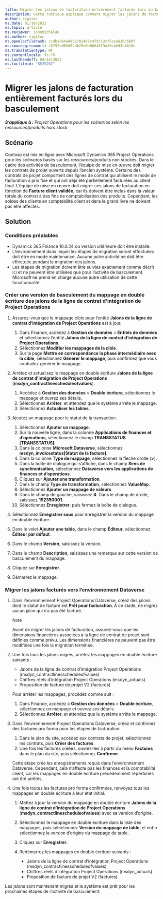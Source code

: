 ```yaml
---
title: Migrer les jalons de facturation entièrement facturés lors du basculement
description: Cette rubrique explique comment migrer les jalons de facturation à prix fixe qui ont été facturés au client pour les contrats de projet ouverts avant la date de mise en service.
author: sigitac
ms.date: 01/10/2022
ms.topic: article
ms.reviewer: johnmichalak
ms.author: sigitac
ms.openlocfilehash: ccdba864a68521024b2c479c12cf5cea616c5bbf
ms.sourcegitcommit: c0792bd65d92db25e0e8864879a19c4b93efb10c
ms.translationtype: HT
ms.contentlocale: fr-FR
ms.lasthandoff: 04/14/2022
ms.locfileid: "8576267"
---
```

# <a name="migrate-fully-invoiced-billing-milestones-at-cutover"></a>Migrer les jalons de facturation entièrement facturés lors du basculement

_**S’applique à :** Project Operations pour les scénarios selon les ressources/produits hors stock_

## <a name="scenario"></a>Scénario

Contoso est mis en ligne avec Microsoft Dynamics 365 Project Operations pour les scénarios basés sur les ressources/produits non stockés. Dans le cadre des activités de basculement, l’équipe de mise en œuvre doit migrer les contrats de projet ouverts depuis l’ancien système. Certains des contrats de projet comportent des lignes de contrat qui utilisent le mode de facturation à prix fixe et qui ont déjà été partiellement facturées au client final. L’équipe de mise en œuvre doit migrer ces jalons de facturation en fonction de **Facture client validée**, car ils doivent être inclus dans la valeur totale du contrat à des fins de comptabilisation des produits. Cependant, les soldes des clients en comptabilité client et dans le grand livre ne doivent pas être affectés.

## <a name="solution"></a>Solution

### <a name="prerequisites"></a>Conditions préalables

- Dynamics 365 Finance 10.0.24 ou version ultérieure doit être installé.
- L’environnement dans lequel les étapes de migration seront effectuées doit être en mode maintenance. Aucune autre activité ne doit être effectuée pendant la migration des jalons.
- Les étapes de migration doivent être suivies exactement comme décrit ici et ne peuvent être utilisées que pour l’activité de basculement. Microsoft ne prend en charge aucune autre utilisation de cette fonctionnalité.

### <a name="create-a-cutover-version-of-the-project-operations-integration-contract-line-milestones-dual-write-map"></a>Créer une version de basculement du mappage en double écriture des jalons de la ligne de contrat d’intégration de Project Operations 

1. Assurez-vous que le mappage cible pour l’entité **Jalons de la ligne de contrat d’intégration de Project Operations** est à jour. 

    1. Dans Finance, accédez à **Gestion de données** \> **Entités de données** et sélectionnez l’entité **Jalons de la ligne de contrat d’intégration de Project Operations**. 
    2. Sélectionnez **Modifier les mappages de la cible**. 
    3. Sur la page **Mettre en correspondance la phase intermédiaire avec la cible**, sélectionnez **Générer le mappage**, puis confirmez que vous souhaitez générer le mappage.

2. Arrêtez et actualisez le mappage en double écriture **Jalons de la ligne de contrat d’intégration de Project Operations** (**msdyn\_contractlinescheduleofvalues**). 

    1. Accédez à **Gestion des données** \> **Double écriture**, sélectionnez le mappage et ouvrez ses détails. 
    2. Sélectionnez **Arrêter**, et attendez que le système arrête le mappage. 
    3. Sélectionnez **Actualiser les tables**.

3. Ajoutez un mappage pour le statut de la transaction.

    1. Sélectionnez **Ajouter un mappage**.
    2. Sur la nouvelle ligne, dans la colonne **Applications de finances et d’opérations**, sélectionnez le champ **TRANSSTATUS \[TRANSSTATUS\]**.
    3. Dans la colonne **Microsoft Dataverse**, sélectionnez **msdyn\_invoicestatus\[Statut de la facture\]**.
    4. Dans la colonne **Type de mappage**, sélectionnez la flèche droite (**\>**).
    5. Dans la boîte de dialogue qui s’affiche, dans le champ **Sens de synchronisation**, sélectionnez **Dataverse vers les applications de finances et d’opérations**.
    6. Cliquez sur **Ajouter une transformation**.
    7. Dans le champ **Type de transformation**, sélectionnez **ValueMap**.
    8. Sélectionnez **Ajouter un mappage de valeurs**.
    9. Dans le champ de gauche, saisissez **4**. Dans le champ de droite, saisissez **192350001**. 
    10. Sélectionnez **Enregistrer**, puis fermez la boîte de dialogue.

4. Sélectionnez **Enregistrer sous** pour enregistrer la version du mappage en double écriture. 
5. Dans le volet **Ajouter une table**, dans le champ **Éditeur**, sélectionnez **Éditeur par défaut**.
6. Dans le champ **Version**, saisissez la version.
7. Dans le champ **Description**, saisissez une remarque sur cette version de basculement du mappage. 
8. Cliquez sur **Enregistrer**.
9. Démarrez le mappage.

### <a name="migrate-invoiced-milestones-to-the-dataverse-environment"></a>Migrer les jalons facturés vers l’environnement Dataverse

1. Dans l’environnement Project Operations Dataverse, créez des jalons dont le statut de facture est **Prêt pour facturation**. À ce stade, ne migrez aucun jalon qui n’a pas été facturé.

    > [!NOTE]
    > Avant de migrer les jalons de facturation, assurez-vous que les dimensions financières associées à la ligne de contrat de projet sont définies comme prévu. Les dimensions financières ne peuvent pas être modifiées une fois la migration terminée.

2. Une fois tous les jalons migrés, arrêtez les mappages en double écriture suivants :

    - Jalons de la ligne de contrat d’intégration Project Operations (msdyn\_contractlinesscheduleofvalues)
    - Chiffres réels d’intégration Project Operations (msdyn\_actuals)
    - Proposition de facture de projet V2 (factures)

    Pour arrêter les mappages, procédez comme suit :

    1. Dans Finance, accédez à **Gestion des données** \> **Double écriture**, sélectionnez un mappage et ouvrez ses détails.
    2. Sélectionnez **Arrêter**, et attendez que le système arrête le mappage.

3. Dans l’environnement Project Operations Dataverse, créez et confirmez des factures pro forma pour les étapes de facturation. 

    1. Dans le plan du site, accédez aux contrats de projet, sélectionnez les contrats, puis **Créer des factures**.
    2. Une fois les factures créées, ouvrez-les à partir du menu **Factures** dans le plan du site, puis sélectionnez **Confirmer**.

    Cette étape crée les enregistrements requis dans l’environnement Dataverse. Cependant, cela n’affecte pas les finances et la comptabilité client, car les mappages en double écriture précédemment répertoriés ont été arrêtés.

4. Une fois toutes les factures pro forma confirmées, renvoyez tous les mappages en double écriture à leur état initial.

    1. Mettez à jour la version du mappage en double écriture **Jalons de la ligne de contrat d’intégration de Project Operations** (**msdyn\_contractlinescheduleofvalues**) avec sa version d’origine. 
    2. Sélectionnez le mappage en double écriture dans la liste des mappages, puis sélectionnez **Version du mappage de table**, et enfin sélectionnez la version d’origine du mappage de table.
    3. Cliquez sur **Enregistrer**.
    4. Redémarrez les mappages en double écriture suivants :

        - Jalons de la ligne de contrat d’intégration Project Operations (msdyn\_contractlinesscheduleofvalues)
        - Chiffres réels d’intégration Project Operations (msdyn\_actuals)
        - Proposition de facture de projet V2 (factures)

Les jalons sont maintenant migrés et le système est prêt pour les prochaines étapes de l’activité de basculement.
